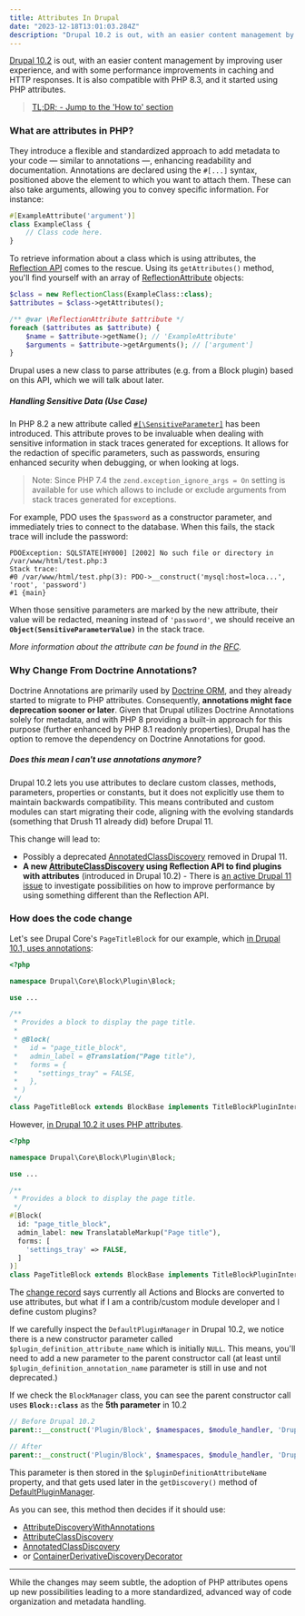 ```yaml
---
title: Attributes In Drupal
date: "2023-12-18T13:01:03.284Z"
description: "Drupal 10.2 is out, with an easier content management by improving user experience, and with some performance improvements in caching and HTTP responses. It is also compatible with PHP 8.3, and it started using PHP attributes."
---
```


[Drupal 10.2](https://www.drupal.org/project/drupal/releases/10.2.0) is out, with an easier content management by improving user experience, and with some performance improvements in caching and HTTP responses. It is also compatible with PHP 8.3, and it started using PHP attributes.

> [TL;DR; - Jump to the 'How to' section](#how-does-the-code-change)

### What are attributes in PHP?

They introduce a flexible and standardized approach to add metadata to your code — similar to annotations —, enhancing readability and documentation. Annotations are declared using the `#[...]` syntax, positioned above the element to which you want to attach them. These can also take arguments, allowing you to convey specific information. For instance:

```php
#[ExampleAttribute('argument')]
class ExampleClass {
    // Class code here.
}
```

To retrieve information about a class which is using attributes, the [Reflection API](https://www.php.net/manual/en/book.reflection.php) comes to the rescue. Using its `getAttributes()` method, you'll find yourself with an array of [ReflectionAttribute](https://www.php.net/manual/en/class.reflectionattribute.php) objects:

```php
$class = new ReflectionClass(ExampleClass::class);
$attributes = $class->getAttributes();

/** @var \ReflectionAttribute $attribute */
foreach ($attributes as $attribute) {
    $name = $attribute->getName(); // 'ExampleAttribute'
    $arguments = $attribute->getArguments(); // ['argument'] 
}
```

Drupal uses a new class to parse attributes (e.g. from a Block plugin) based on this API, which we will talk about later.

##### Handling Sensitive Data (Use Case)

In PHP 8.2 a new attribute called [`#[\SensitiveParameter]`](https://www.php.net/manual/en/class.sensitiveparameter.php) has been introduced. This attribute proves to be invaluable when dealing with sensitive information in stack traces generated for exceptions. It allows for the redaction of specific parameters, such as passwords, ensuring enhanced security when debugging, or when looking at logs.

> Note: Since PHP 7.4 the `zend.exception_ignore_args = On` setting is available for use which allows to include or exclude arguments from stack traces generated for exceptions.

For example, PDO uses the `$password` as a constructor parameter, and immediately tries to connect to the database. When this fails, the stack trace will include the password:

```
PDOException: SQLSTATE[HY000] [2002] No such file or directory in /var/www/html/test.php:3
Stack trace:
#0 /var/www/html/test.php(3): PDO->__construct('mysql:host=loca...', 'root', 'password')
#1 {main}
```

When those sensitive parameters are marked by the new attribute, their value will be redacted, meaning instead of `'password'`, we should receive an __`Object(SensitiveParameterValue)`__ in the stack trace.

_More information about the attribute can be found in the [RFC](https://wiki.php.net/rfc/redact_parameters_in_back_traces)._


### Why Change From Doctrine Annotations?

Doctrine Annotations are primarily used by [Doctrine ORM](https://github.com/doctrine/orm), and they already started to migrate to PHP attributes. Consequently, __annotations might face deprecation sooner or later__. Given that Drupal utilizes Doctrine Annotations solely for metadata, and with PHP 8 providing a built-in approach for this purpose (further enhanced by PHP 8.1 readonly properties), Drupal has the option to remove the dependency on Doctrine Annotations for good.

##### Does this mean I can't use annotations anymore?

Drupal 10.2 lets you use attributes to declare custom classes, methods, parameters, properties or constants, but it does not explicitly use them to maintain backwards compatibility. This means contributed and custom modules can start migrating their code, aligning with the evolving standards (something that Drush 11 already did) before Drupal 11.

This change will lead to:
* Possibly a deprecated [AnnotatedClassDiscovery](https://git.drupalcode.org/project/drupal/-/blob/10.2.x/core/lib/Drupal/Component/Annotation/Plugin/Discovery/AnnotatedClassDiscovery.php) removed in Drupal 11.
* __A new [AttributeClassDiscovery](https://git.drupalcode.org/project/drupal/-/blob/10.2.x/core/lib/Drupal/Component/Plugin/Discovery/AttributeClassDiscovery.php) using Reflection API to find plugins with attributes__ (introduced in Drupal 10.2) - There is [an active Drupal 11 issue](https://www.drupal.org/project/drupal/issues/3395260) to investigate possibilities on how to improve performance by using something different than the Reflection API.


### How does the code change

Let's see Drupal Core's `PageTitleBlock` for our example, which [in Drupal 10.1, uses annotations](https://git.drupalcode.org/project/drupal/-/blob/10.1.x/core/lib/Drupal/Core/Block/Annotation/Block.php):

```php
<?php

namespace Drupal\Core\Block\Plugin\Block;

use ...

/**
 * Provides a block to display the page title.
 *
 * @Block(
 *   id = "page_title_block",
 *   admin_label = @Translation("Page title"),
 *   forms = {
 *     "settings_tray" = FALSE,
 *   },
 * )
 */
class PageTitleBlock extends BlockBase implements TitleBlockPluginInterface {

```

However, [in Drupal 10.2 it uses PHP attributes](https://git.drupalcode.org/project/drupal/-/blob/10.2.x/core/lib/Drupal/Core/Block/Attribute/Block.php).

```php
<?php

namespace Drupal\Core\Block\Plugin\Block;

use ...

/**
 * Provides a block to display the page title.
 */
#[Block(
  id: "page_title_block",
  admin_label: new TranslatableMarkup("Page title"),
  forms: [
    'settings_tray' => FALSE,
  ]
)]
class PageTitleBlock extends BlockBase implements TitleBlockPluginInterface {

```

The [change record](https://www.drupal.org/node/3395575) says currently all Actions and Blocks are converted to use attributes, but what if I am a contrib/custom module developer and I define custom plugins?

If we carefully inspect the `DefaultPluginManager` in Drupal 10.2, we notice there is a new constructor parameter called `$plugin_definition_attribute_name` which is initially `NULL`. This means, you'll need to add a new parameter to the parent constructor call (at least until `$plugin_definition_annotation_name` parameter is still in use and not deprecated.)

If we check the `BlockManager` class, you can see the parent constructor call uses __`Block::class`__ as the __5th parameter__ in 10.2

```php
// Before Drupal 10.2
parent::__construct('Plugin/Block', $namespaces, $module_handler, 'Drupal\Core\Block\BlockPluginInterface', 'Drupal\Core\Block\Annotation\Block');

// After
parent::__construct('Plugin/Block', $namespaces, $module_handler, 'Drupal\Core\Block\BlockPluginInterface', Block::class, 'Drupal\Core\Block\Annotation\Block');
```

This parameter is then stored in the `$pluginDefinitionAttributeName` property, and that gets used later in the `getDiscovery()` method of [DefaultPluginManager](https://git.drupalcode.org/project/drupal/-/blob/10.2.x/core/lib/Drupal/Core/Plugin/DefaultPluginManager.php#L290).

As you can see, this method then decides if it should use:
* [AttributeDiscoveryWithAnnotations](https://git.drupalcode.org/project/drupal/-/blob/10.2.x/core/lib/Drupal/Core/Plugin/Discovery/AttributeDiscoveryWithAnnotations.php)
* [AttributeClassDiscovery](https://git.drupalcode.org/project/drupal/-/blob/10.2.x/core/lib/Drupal/Core/Plugin/Discovery/AttributeClassDiscovery.php)
* [AnnotatedClassDiscovery](https://git.drupalcode.org/project/drupal/-/blob/10.2.x/core/lib/Drupal/Core/Plugin/Discovery/AnnotatedClassDiscovery.php)
* or [ContainerDerivativeDiscoveryDecorator](https://git.drupalcode.org/project/drupal/-/blob/10.2.x/core/lib/Drupal/Core/Plugin/Discovery/ContainerDerivativeDiscoveryDecorator.php)

---
While the changes may seem subtle, the adoption of PHP attributes opens up new possibilities leading to a more standardized, advanced way of code organization and metadata handling.
